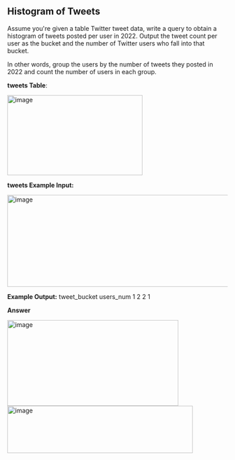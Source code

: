 ## Histogram of Tweets
Assume you're given a table Twitter tweet data, write a query to obtain a histogram of tweets posted per user in 2022. Output the tweet count per user as the bucket and the number of Twitter users who fall into that bucket.

In other words, group the users by the number of tweets they posted in 2022 and count the number of users in each group.

**tweets Table**:

<img width="309" height="183" alt="image" src="https://github.com/user-attachments/assets/7ecd4173-6104-4270-bd65-6790eb72188e" />


**tweets Example Input:**

<img width="718" height="210" alt="image" src="https://github.com/user-attachments/assets/90abc6f7-21bc-4492-852b-0e3c07d1f852" />

**Example Output:**
tweet_bucket	users_num
1	2
2	1

**Answer**

<img width="391" height="196" alt="image" src="https://github.com/user-attachments/assets/8901ee7d-b981-41fb-83c5-2a102132288c" />

<img width="424" height="108" alt="image" src="https://github.com/user-attachments/assets/97180835-b8ee-434e-9a96-83e8f03ddfa7" />


